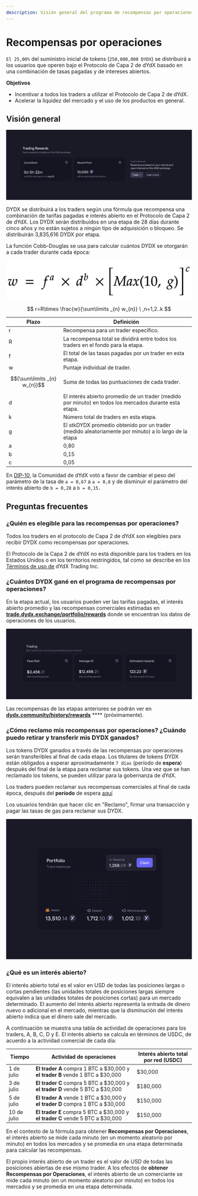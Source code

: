 ```yaml
---
description: Visión general del programa de recompensas por operaciones.
---
```


# Recompensas por operaciones

`El 25,00%` del suministro inicial de tokens (`250,000,000 DYDX`) se distribuirá a los usuarios que operen bajo el Protocolo de Capa 2 de dYdX basado en una combinación de tasas pagadas y de intereses abiertos.

**Objetivos**

* Incentivar a todos los traders a utilizar el Protocolo de Capa 2 de dYdX.
* Acelerar la liquidez del mercado y el uso de los productos en general.

## **Visión general**

![Gana recompensas al realizar operaciones en el protocolo de Capa 2 de dYdX](<../.gitbook/assets/image (17).png>)

DYDX se distribuirá a los traders según una fórmula que recompensa una combinación de tarifas pagadas e interés abierto en el Protocolo de Capa 2 de dYdX. Los DYDX serán distribuidos en una etapa de 28 días durante cinco años y no están sujetos a ningún tipo de adquisición o bloqueo. Se distribuirán 3,835,616 DYDX por etapa.

La función Cobb-Douglas se usa para calcular cuántos DYDX se otorgarán a cada trader durante cada época:

![](../.gitbook/assets/math-20211221.png)

$$ r=R\times \frac{w}{\sum\limits _{n} w_{n}} \ ,n=1,2..k $$

| Plazo | Definición |
| ---------------------------- | ------------------------------------------------------------------------------------------ |
| r | Recompensa para un trader específico. |
| R | La recompensa total se dividirá entre todos los traders en el fondo para la etapa. |
| f | El total de las tasas pagadas por un trader en esta etapa. |
| w | Puntaje individual de trader. |
| $${\sum\limits _{n} w_{n}}$$ | Suma de todas las puntuaciones de cada trader. |
| d | El interés abierto promedio de un trader (medido por minuto) en todos los mercados durante esta etapa. |
| k | Número total de traders en esta etapa. |
| g | El stkDYDX promedio obtenido por un trader (medido aleatoriamente por minuto) a lo largo de la etapa |
| a | 0,80 |
| b | 0,15 |
| c | 0,05 |

En [DIP-10](https://github.com/dydxfoundation/dip/blob/master/content/dips/DIP-10.md), la Comunidad de dYdX votó a favor de cambiar el peso del parámetro de la tasa de `a = 0,67` a `a = 0,8` y de disminuir el parámetro del interés abierto de `b = 0,28` a `b = 0,15.`

## Preguntas frecuentes

### ¿Quién es elegible para las recompensas por operaciones?

Todos los traders en el protocolo de Capa 2 de dYdX son elegibles para recibir DYDX como recompensas por operaciones.

El Protocolo de la Capa 2 de dYdX no está disponible para los traders en los Estados Unidos o en los territorios restringidos, tal como se describe en los [Términos de uso de](https://dydx.exchange/terms) dYdX Trading Inc.

### ¿Cuántos DYDX gané en el programa de recompensas por operaciones?

En la etapa actual, los usuarios pueden ver las tarifas pagadas, el interés abierto promedio y las recompensas comerciales estimadas en [**trade.dydx.exchange/portfolio/rewards**](https://trade.dydx.exchange/portfolio/rewards) donde se encuentran los datos de operaciones de los usuarios.

![Información sobre las recompensas para la etapa actual](<../.gitbook/assets/image (18).png>)

Las recompensas de las etapas anteriores se podrán ver en [**dydx.community/history/rewards**](https://dydx.community/history/rewards) **** (próximamente).

### ¿Cómo reclamo mis recompensas por operaciones? ¿Cuándo puedo retirar y transferir mis DYDX ganados?

Los tokens DYDX ganados a través de las recompensas por operaciones serán transferibles al final de cada etapa. Los titulares de tokens DYDX están obligados a esperar aproximadamente `7 días` (período de **espera**) después del final de la etapa para reclamar sus tokens. Una vez que se han reclamado los tokens, se pueden utilizar para la gobernanza de dYdX.

Los traders pueden reclamar sus recompensas comerciales al final de cada época, después del **período** de espera [aquí](https://dydx.community/dashboard)

Los usuarios tendrán que hacer clic en "Reclamo", firmar una transacción y pagar las tasas de gas para reclamar sus DYDX.

![Visión general de la cartera de recompensas](<../.gitbook/assets/image (20).png>)

### ¿Qué es un interés abierto?

El interés abierto total es el valor en USD de todas las posiciones largas o cortas pendientes (las unidades totales de posiciones largas siempre equivalen a las unidades totales de posiciones cortas) para un mercado determinado. El aumento del interés abierto representa la entrada de dinero nuevo o adicional en el mercado, mientras que la disminución del interés abierto indica que el dinero sale del mercado.

A continuación se muestra una tabla de actividad de operaciones para los traders, A, B, C, D y E. El interés abierto se calcula en términos de USDC, de acuerdo a la actividad comercial de cada día:

| Tiempo | Actividad de operaciones | Interés abierto total por red (USDC) |
| ------- | -------------------------------------------------------------------------- | ------------------------------ |
| 1 de julio | **El trader A** compra 1 BTC a $30,000 y **el trader B** vende 1 BTC a $30,000 | $30,000 |
| 3 de julio | **El trader C** compra 5 BTC a $30,000 y **el trader D** vende 5 BTC a $30,000 | $180,000 |
| 5 de julio | **El trader A** vende 1 BTC a $30,000 y **el trader D** compra 1 BTC a $30,000 | $150,000 |
| 10 de julio | **El trader E** compra 5 BTC a $30,000 y **el trader C** vende 5 BTC a $30,000 | $150,000 |

En el contexto de la fórmula para obtener **Recompensas por Operaciones**, el interés abierto se mide cada minuto (en un momento aleatorio por minuto) en todos los mercados y se promedia en una etapa determinada para calcular las recompensas.

El propio interés abierto de un trader es el valor de USD de todas las posiciones abiertas de ese mismo trader. A los efectos de **obtener Recompensas por Operaciones**, el interés abierto de un comerciante se mide cada minuto (en un momento aleatorio por minuto) en todos los mercados y se promedia en una etapa determinada.
